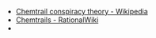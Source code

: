 - [Chemtrail conspiracy theory - Wikipedia](https://en.wikipedia.org/wiki/Chemtrail_conspiracy_theory)
- [Chemtrails - RationalWiki](https://rationalwiki.org/wiki/Chemtrails)
- 